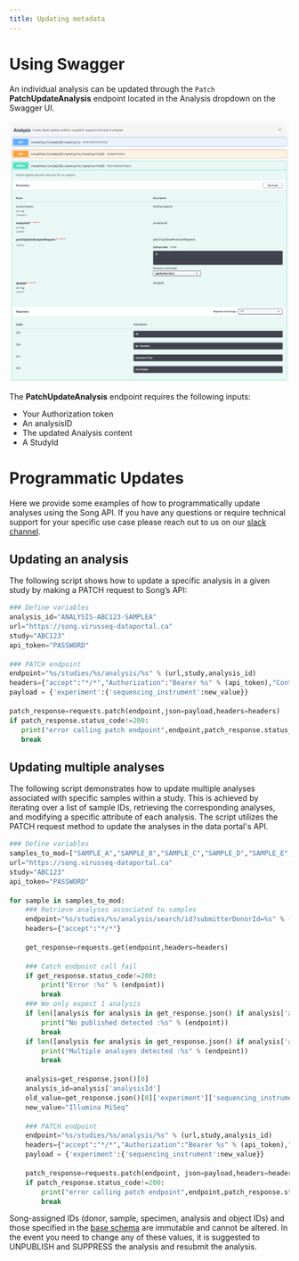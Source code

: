 ```yaml
---
title: Updating metadata
---
```


# Using Swagger

An individual analysis can be updated through the `Patch` **PatchUpdateAnalysis** endpoint located in the Analysis dropdown on the Swagger UI.

![Entity](../../assets/swagger_patch.png 'Patch Endpoint')

The **PatchUpdateAnalysis** endpoint requires the following inputs:

- Your Authorization token
- An analysisID
- The updated Analysis content
- A StudyId

# Programmatic Updates

Here we provide some examples of how to programmatically update analyses using the Song API. If you have any questions or require technical support for your specific use case please reach out to us on our <a href="https://overture-bio.slack.com/" target="_blank">slack channel</a>.

## Updating an analysis

The following script shows how to update a specific analysis in a given study by making a PATCH request to Song’s API:

```python
### Define variables
analysis_id="ANALYSIS-ABC123-SAMPLEA"
url="https://song.virusseq-dataportal.ca"
study="ABC123"
api_token="PASSWORD"
    
### PATCH endpoint
endpoint="%s/studies/%s/analysis/%s" % (url,study,analysis_id)
headers={"accept":"*/*","Authorization":"Bearer %s" % (api_token),"Content-Type": "application/json"}
payload = {'experiment':{'sequencing_instrument':new_value}}

patch_response=requests.patch(endpoint,json=payload,headers=headers)
if patch_response.status_code!=200:
   print("error calling patch endpoint",endpoint,patch_response.status_code)
   break
```

## Updating multiple analyses

The following script demonstrates how to update multiple analyses associated with specific samples within a study. This is achieved by iterating over a list of sample IDs, retrieving the corresponding analyses, and modifying a specific attribute of each analysis. The script utilizes the PATCH request method to update the analyses in the data portal's API.

```python
### Define variables
samples_to_mod=["SAMPLE_A","SAMPLE_B","SAMPLE_C","SAMPLE_D","SAMPLE_E","SAMPLE_F"]
url="https://song.virusseq-dataportal.ca"
study="ABC123"
api_token="PASSWORD"

for sample in samples_to_mod:
    ### Retrieve analyses associated to samples
    endpoint="%s/studies/%s/analysis/search/id?submitterDonorId=%s" % (url,study,sample)
    headers={"accept":"*/*"}

    get_response=requests.get(endpoint,headers=headers)
    
    ### Catch endpoint call fail
    if get_response.status_code!=200:
        print("Error :%s" % (endpoint))
        break
    ### We only expect 1 analysis
    if len([analysis for analysis in get_response.json() if analysis['analysisState']=='PUBLISHED'])==0:
        print("No published detected :%s" % (endpoint))
        break
    if len([analysis for analysis in get_response.json() if analysis['analysisState']=='PUBLISHED'])>1:
        print("Multiple analsyes detected :%s" % (endpoint))
        break
        
    analysis=get_response.json()[0]
    analysis_id=analysis['analysisId']
    old_value=get_response.json()[0]['experiment']['sequencing_instrument']
    new_value="Illumina MiSeq"
    
    ### PATCH endpoint
    endpoint="%s/studies/%s/analysis/%s" % (url,study,analysis_id)
    headers={"accept":"*/*","Authorization":"Bearer %s" % (api_token),"Content-Type": "application/json"}
    payload = {'experiment':{'sequencing_instrument':new_value}}

    patch_response=requests.patch(endpoint, json=payload,headers=headers)
    if patch_response.status_code!=200:
        print("error calling patch endpoint",endpoint,patch_response.status_code)
        break
```

<Note title="Song-assigned IDs">Song-assigned IDs (donor, sample, specimen, analysis and object IDs) and those specified in the [base schema](https://github.com/overture-stack/SONG/blob/develop/song-server/src/main/resources/schemas/analysis/analysisBase.json) are immutable and cannot be altered. In the event you need to change any of these values, it is suggested to UNPUBLISH and SUPPRESS the analysis and resubmit the analysis.</Note>
